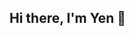 ## Hi there, I'm Yen 👋

<!--
**yenndang/yenndang** is a ✨ _special_ ✨ repository because its `README.md` (this file) appears on your GitHub profile.

Here are some ideas to get you started:https://github.com/yenndang/yenndang/blob/main/README.md

- 🔭 I’m currently working on ...
- 🌱 I’m currently learning ...
- 👯 I’m looking to collaborate on ...
- 🤔 I’m looking for help with ...
- 💬 Ask me about ...
- 📫 How to reach me: ...
- 😄 Pronouns: ...
- ⚡ Fun fact: ...
-->
